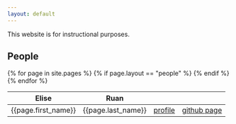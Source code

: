 ```yaml
---
layout: default
---
```


This website is for instructional purposes.

## People
<table>
    <thead>
        <tr>
            <th>Elise</th>
            <th>Ruan</th>
            <th></th>
            <th></th>
        </tr>
    </thead>
    <tbody>
        {% for page in site.pages %}
        {% if page.layout == "people" %}
        <tr>
            <td>{{page.first_name}}</td>
            <td>{{page.last_name}}</td>
            <td><a href="{{page.url | relative_url}}">profile</a></td>
            <td><a href="https://github.com/{{page.github_username}}">github page</a></td>
        </tr>
        {% endif %}
        {% endfor %}
    </tbody>
</table>
